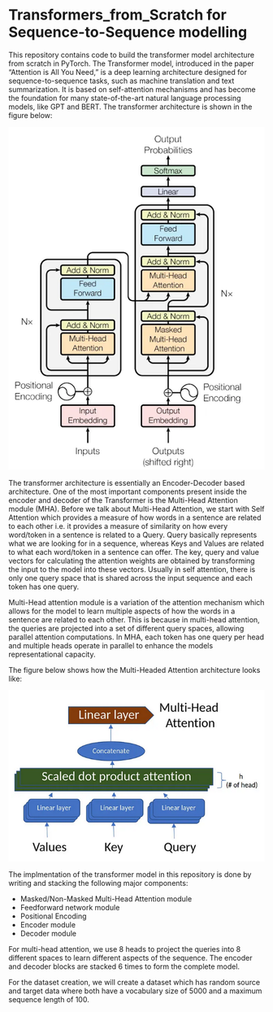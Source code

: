 # Transformers_from_Scratch for Sequence-to-Sequence modelling

This repository contains code to build the transformer model architecture from scratch in PyTorch. The Transformer model, introduced in the paper “Attention is All You Need,” is a deep learning architecture designed for sequence-to-sequence tasks, such as machine translation and text summarization. It is based on self-attention mechanisms and has become the foundation for many state-of-the-art natural language processing models, like GPT and BERT. The transformer architecture is shown in the figure below:

![Transformer Model Architecture](https://github.com/rohitmurali8/Transformers_from_Scratch/blob/master/Transformer.png)

The transformer architecture is essentially an Encoder-Decoder based architecture. One of the most important components present inside the encoder and decoder of the Transformer is the Multi-Head Attention module (MHA). Before we talk about Multi-Head Attention, we start with Self Attention which provides a measure of how words in a sentence are related to each other i.e. it provides a measure of similarity on how every word/token in a sentence is related to a Query. Query basically represents what we are looking for in a sequence, whereas Keys and Values are related to what each word/token in a sentence can offer. The key, query and value vectors for calculating the attention weights are obtained by transforming the input to the model into these vectors. Usually in self attention, there is only one query space that is shared across the input sequence and each token has one query.

Multi-Head attention module is a variation of the attention mechanism which allows for the model to learn multiple aspects of how the words in a sentence are related to each other. This is because in multi-head attention, the queries are projected into a set of different query spaces, allowing parallel attention computations. In MHA, each token has one query per head and multiple heads operate in parallel to enhance the models representational capacity.

The figure below shows how the Multi-Headed Attention architecture looks like:

![Multi-Headed Attention Architecture](https://github.com/rohitmurali8/Transformers_from_Scratch/blob/master/MHA.png)

The implmentation of the transformer model in this repository is done by writing and stacking the following major components:
- Masked/Non-Masked Multi-Head Attention module 
- Feedforward network module
- Positional Encoding
- Encoder module
- Decoder module

For multi-head attention, we use 8 heads to project the queries into 8 different spaces to learn different aspects of the sequence. The encoder and decoder blocks are stacked 6 times to form the complete model. 

For the dataset creation, we will create a dataset which has random source and target data where both have a vocabulary size of 5000 and a maximum sequence length of 100.  
